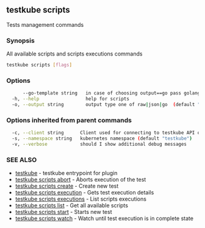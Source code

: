 ## testkube scripts

Tests management commands

### Synopsis

All available scripts and scripts executions commands

```sh
testkube scripts [flags]
```

### Options

```sh
      --go-template string   in case of choosing output==go pass golang template (default "{{ . | printf \"%+v\"  }}")
  -h, --help                 help for scripts
  -o, --output string        output type one of raw|json|go  (default "raw")
```

### Options inherited from parent commands

```sh
  -c, --client string      Client used for connecting to testkube API one of proxy|direct (default "proxy")
  -s, --namespace string   kubernetes namespace (default "testkube")
  -v, --verbose            should I show additional debug messages
```

### SEE ALSO

* [testkube](testkube.md)  - testkube entrypoint for plugin
* [testkube scripts abort](testkube_tests_abort.md)  - Aborts execution of the test
* [testkube scripts create](testkube_tests_create.md)  - Create new test
* [testkube scripts execution](testkube_tests_execution.md)  - Gets test execution details
* [testkube scripts executions](testkube_tests_executions.md)  - List scripts executions
* [testkube scripts list](testkube_tests_list.md)  - Get all available scripts
* [testkube scripts start](testkube_tests_start.md)  - Starts new test
* [testkube scripts watch](testkube_tests_watch.md)  - Watch until test execution is in complete state
